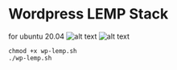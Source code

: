 # Wordpress LEMP Stack
 for ubuntu 20.04
![alt text](https://i.imgur.com/kYv8Wtt.jpg)
![alt text](https://i.imgur.com/aBeLTFX.jpg)

```
chmod +x wp-lemp.sh
./wp-lemp.sh
```